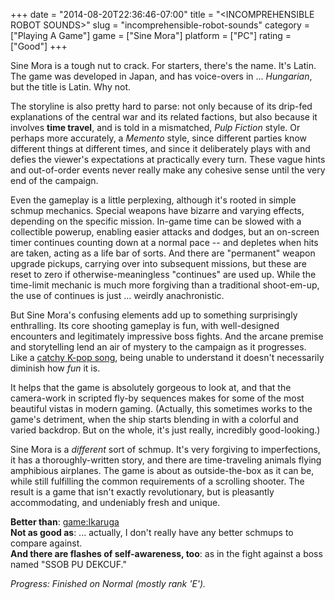 +++
date = "2014-08-20T22:36:46-07:00"
title = "&lt;INCOMPREHENSIBLE ROBOT SOUNDS&gt;"
slug = "incomprehensible-robot-sounds"
category = ["Playing A Game"]
game = ["Sine Mora"]
platform = ["PC"]
rating = ["Good"]
+++

Sine Mora is a tough nut to crack.  For starters, there's the name.  It's Latin.  The game was developed in Japan, and has voice-overs in ... <i>Hungarian</i>, but the title is Latin.  Why not.

The storyline is also pretty hard to parse: not only because of its drip-fed explanations of the central war and its related factions, but also because it involves <b>time travel</b>, and is told in a mismatched, <i>Pulp Fiction</i> style.  Or perhaps more accurately, a <i>Memento</i> style, since different parties know different things at different times, and since it deliberately plays with and defies the viewer's expectations at practically every turn.  These vague hints and out-of-order events never really make any cohesive sense until the very end of the campaign.

Even the gameplay is a little perplexing, although it's rooted in simple schmup mechanics.  Special weapons have bizarre and varying effects, depending on the specific mission.  In-game time can be slowed with a collectible powerup, enabling easier attacks and dodges, but an on-screen timer continues counting down at a normal pace -- and depletes when hits are taken, acting as a life bar of sorts.  And there are "permanent" weapon upgrade pickups, carrying over into subsequent missions, but these are reset to zero if otherwise-meaningless "continues" are used up.  While the time-limit mechanic is much more forgiving than a traditional shoot-em-up, the use of continues is just ... weirdly anachronistic.

But Sine Mora's confusing elements add up to something surprisingly enthralling.  Its core shooting gameplay is fun, with well-designed encounters and legitimately impressive boss fights.  And the arcane premise and storytelling lend an air of mystery to the campaign as it progresses.  Like a <a href="https://www.youtube.com/watch?v=9bZkp7q19f0">catchy K-pop song</a>, being unable to understand it doesn't necessarily diminish how <i>fun</i> it is.

It helps that the game is absolutely gorgeous to look at, and that the camera-work in scripted fly-by sequences makes for some of the most beautiful vistas in modern gaming.  (Actually, this sometimes works to the game's detriment, when the ship starts blending in with a colorful and varied backdrop.  But on the whole, it's just really, incredibly good-looking.)

Sine Mora is a <i>different</i> sort of schmup.  It's very forgiving to imperfections, it has a thoroughly-written story, and there are time-traveling animals flying amphibious airplanes.  The game is about as outside-the-box as it can be, while still fulfilling the common requirements of a scrolling shooter.  The result is a game that isn't exactly revolutionary, but is pleasantly accommodating, and undeniably fresh and unique.

<b>Better than</b>: <game:Ikaruga>  
<b>Not as good as</b>: ... actually, I don't really have any better schmups to compare against.  
<b>And there are flashes of self-awareness, too</b>: as in the fight against a boss named "SSOB PU DEKCUF."

<i>Progress: Finished on Normal (mostly rank 'E').</i>